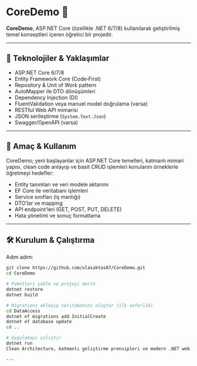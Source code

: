 # CoreDemo 🎯

**CoreDemo**, ASP.NET Core (özellikle .NET 6/7/8) kullanılarak geliştirilmiş temel konseptleri içeren öğretici bir projedir.

---

## 🚀 Teknolojiler & Yaklaşımlar

- ASP.NET Core 6/7/8
- Entity Framework Core (Code‑First)
- Repository & Unit of Work pattern
- AutoMapper ile DTO dönüşümleri
- Dependency Injection (DI)
- FluentValidation veya manuel model doğrulama (varsa)
- RESTful Web API mimarisi
- JSON serileştirme (`System.Text.Json`)
- Swagger/OpenAPI (varsa)

---

## 🎯 Amaç & Kullanım

CoreDemo; yeni başlayanlar için ASP.NET Core temelleri, katmanlı mimari yapısı, clean code anlayışı ve basit CRUD işlemleri konularını örneklerle öğretmeyi hedefler:

- Entity tanımları ve veri modele aktarımı
- EF Core ile veritabanı işlemleri
- Service sınıfları (iş mantığı)
- DTO’lar ve mapping
- API endpoint’leri (GET, POST, PUT, DELETE)
- Hata yönetimi ve sonuç formatlama

---

## 🛠 Kurulum & Çalıştırma

Adım adım:

```bash
git clone https://github.com/ulasaktas07/CoreDemo.git
cd CoreDemo

# Paketleri yükle ve projeyi derle
dotnet restore
dotnet build

# Migrations ekleyip veritabanını oluştur (ilk seferlik)
cd DataAccess
dotnet ef migrations add InitialCreate
dotnet ef database update
cd ..

# Uygulamayı çalıştır
dotnet run
Clean Architecture, katmanlı geliştirme prensipleri ve modern .NET web uygulaması kalıplarına hızlı giriş niteliğindedir.

---

